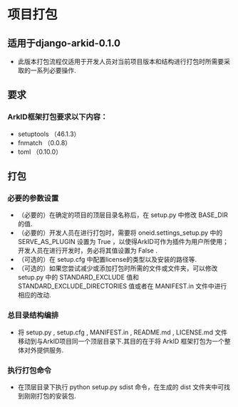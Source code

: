 # 项目打包

## 适用于django-arkid-0.1.0
- 此版本打包流程仅适用于开发人员对当前项目版本和结构进行打包时所需要采取的一系列必要操作.

## 要求

### ArkID框架打包要求以下内容：

- setuptools （46.1.3）
- fnmatch （0.0.8）
- toml （0.10.0）

## 打包

### 必要的参数设置

- （必要的）在确定的项目的顶层目录名称后，在 setup.py 中修改 BASE_DIR 的值.
- （必要的）开发人员在进行打包时，需要将 oneid.settings_setup.py 中的 SERVE_AS_PLUGIN 设置为 True ，以使得ArkID可作为插件为用户所使用；开发人员在进行开发时，务必将其值设置为 False .
- （可选的）在 setup.cfg 中配置license的类型以及安装的路径等.
- （可选的）如果您尝试减少或添加打包时所需的文件或文件夹，可以修改 setup.py 中的 STANDARD_EXCLUDE 值和 STANDARD_EXCLUDE_DIRECTORIES 值或者在 MANIFEST.in 文件中进行相应的改动.


### 总目录结构编排

- 将 setup.py , setup.cfg , MANIFEST.in , README.md , LICENSE.md 文件移动到与ArkID项目同一个顶层目录下.其目的在于将 ArkID 框架打包为一个整体对外提供服务.

### 执行打包命令

- 在顶层目录下执行 python setup.py sdist 命令，在生成的 dist 文件夹中可找到刚刚打包的安装包.



